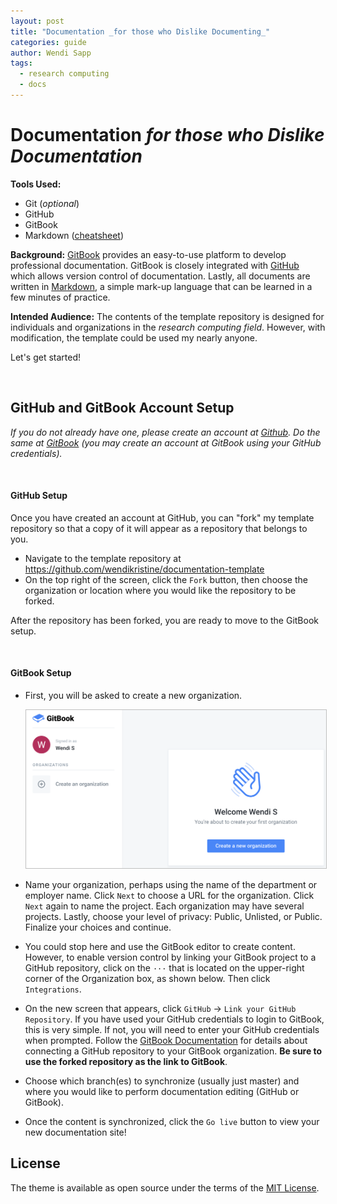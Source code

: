 ```yaml
---
layout: post
title: "Documentation _for those who Dislike Documenting_"
categories: guide
author: Wendi Sapp
tags:
  - research computing
  - docs
---
```


# Documentation _for those who Dislike Documentation_

**Tools Used:**
- Git (_optional_)
- GitHub
- GitBook
- Markdown ([cheatsheet](markdown-cheatsheet.pdf))

**Background:**
[GitBook](http://gitbook.com) provides an easy-to-use platform to develop professional documentation. GitBook is closely integrated with [GitHub](http://www.github.com) which allows version control of documentation. Lastly, all documents are written in [Markdown](https://en.wikipedia.org/wiki/Markdown), a simple mark-up language that can be learned in a few minutes of practice.

**Intended Audience:**
The contents of the template repository is designed for individuals and organizations in the _research computing field_. However, with modification, the template could be used my nearly anyone.

Let's get started!

<br>

## GitHub and GitBook Account Setup

_If you do not already have one, please create an account at [Github](https://github.com/). Do the same at [GitBook](http://www.gitbook.com) (you may create an account at GitBook using your GitHub credentials)._

<br>

#### GitHub Setup

Once you have created an account at GitHub, you can "fork" my template repository so that a copy of it will appear as a repository that belongs to you.

- Navigate to the template repository at https://github.com/wendikristine/documentation-template
- On the top right of the screen, click the `Fork` button, then choose the organization or location where you would like the repository to be forked.

After the repository has been forked, you are ready to move to the GitBook setup.

<br>

#### GitBook Setup
- First, you will be asked to create a new organization.    

  <a target="_new" href="screenshots/new-org.png"><img src="screenshots/new-org.png" style="border-style:ridge;border-color:#bfbfbf;border-width:1px;width:550px;" /></a>   
  <!-- o_ -->


- Name your organization, perhaps using the name of the department or employer name. Click `Next` to choose a URL for the organization. Click `Next` again to name the project. Each organization may have several projects. Lastly, choose your level of privacy: Public, Unlisted, or Public. Finalize your choices and continue.

- You could stop here and use the GitBook editor to create content. However, to enable version control by linking your GitBook project to a GitHub repository, click on the `···` that is located on the upper-right corner of the Organization box, as shown below. Then click `Integrations`.

- On the new screen that appears, click `GitHub` &rarr; `Link your GitHub Repository`. If you have used your GitHub credentials to login to GitBook, this is very simple. If not, you will need to enter your GitHub credentials when prompted. Follow the [GitBook Documentation](https://docs.gitbook.com/integrations/github) for details about connecting a GitHub repository to your GitBook organization. **Be sure to use the forked repository as the link to GitBook**.

- Choose which branch(es) to synchronize (usually just master) and where you would like to perform documentation editing (GitHub or GitBook).

- Once the content is synchronized, click the `Go live` button to view your new documentation site!


## License

The theme is available as open source under the terms of the
[MIT License](http://opensource.org/licenses/MIT).
